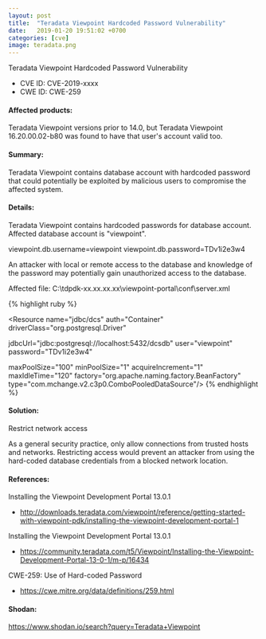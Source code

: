 ```yaml
---
layout: post
title:  "Teradata Viewpoint Hardcoded Password Vulnerability"
date:   2019-01-20 19:51:02 +0700 
categories: [cve]
image: teradata.png
---
```


Teradata Viewpoint Hardcoded Password Vulnerability

* CVE ID: CVE-2019-xxxx
* CWE ID: CWE-259

#### Affected products:  
Teradata Viewpoint versions prior to 14.0, but Teradata Viewpoint 16.20.00.02-b80 was found to have that user's account valid too.

#### Summary:
  
Teradata Viewpoint contains database account with hardcoded password that could potentially be exploited by malicious users 
to compromise the affected system. 

#### Details:

Teradata Viewpoint contains hardcoded passwords for database account. Affected database account is "viewpoint". 

viewpoint.db.username=viewpoint
viewpoint.db.password=TDv1i2e3w4

An attacker with local or remote access to the database and knowledge of the password may potentially gain unauthorized access to the database.

Affected file: C:\tdpdk-xx.xx.xx.xx\viewpoint-portal\conf\server.xml

{% highlight ruby %}
<!-- DCS datasource -->
<Resource name="jdbc/dcs"
  auth="Container"
  driverClass="org.postgresql.Driver"

  jdbcUrl="jdbc:postgresql://localhost:5432/dcsdb"
  user="viewpoint"
  password="TDv1i2e3w4"

  maxPoolSize="100"
  minPoolSize="1"
  acquireIncrement="1"
  maxIdleTime="120"
  factory="org.apache.naming.factory.BeanFactory"
  type="com.mchange.v2.c3p0.ComboPooledDataSource"/>
{% endhighlight %}
#### Solution:

Restrict network access

As a general security practice, only allow connections from trusted hosts and networks.
Restricting access would prevent an attacker from using the hard-coded database credentials from a blocked network location.

#### References:

Installing the Viewpoint Development Portal 13.0.1 
* http://downloads.teradata.com/viewpoint/reference/getting-started-with-viewpoint-pdk/installing-the-viewpoint-development-portal-1

Installing the Viewpoint Development Portal 13.0.1 
* https://community.teradata.com/t5/Viewpoint/Installing-the-Viewpoint-Development-Portal-13-0-1/m-p/16434

CWE-259: Use of Hard-coded Password
* https://cwe.mitre.org/data/definitions/259.html

#### Shodan:

https://www.shodan.io/search?query=Teradata+Viewpoint
